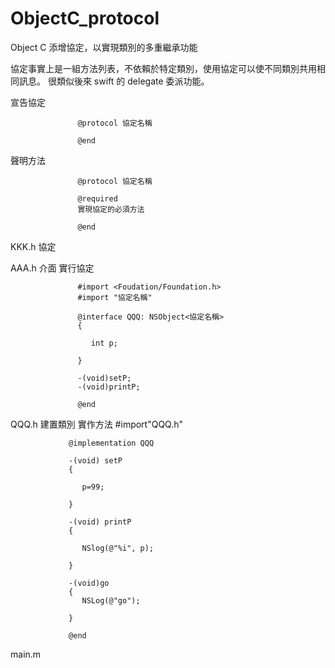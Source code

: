# ObjectC_protocol
Object C 添增協定，以實現類別的多重繼承功能

協定事實上是一組方法列表，不依賴於特定類別，使用協定可以使不同類別共用相同訊息。
很類似後來 swift 的 delegate 委派功能。

宣告協定
 
                   @protocol 協定名稱
                   
                   @end
                   
聲明方法

                   @protocol 協定名稱
                   
                   @required 
                   實現協定的必須方法
                   
                   @end
                   
KKK.h
協定



AAA.h
介面
實行協定

                   #import <Foudation/Foundation.h>
                   #import "協定名稱"
                   
                   @interface QQQ: NSObject<協定名稱>
                   {
                   
                      int p;
                   
                   }
                   
                   -(void)setP;
                   -(void)printP;
                   
                   @end


QQQ.h
建置類別
實作方法
                 #import"QQQ.h"
                 
                 @implementation QQQ
                 
                 -(void) setP
                 {
                 
                    p=99;
                 
                 }
                 
                 -(void) printP
                 {
                 
                    NSlog(@"%i", p);
                 
                 }
                 
                 -(void)go
                 {
                    NSLog(@"go");
                 
                 }
                 
                 @end

main.m

